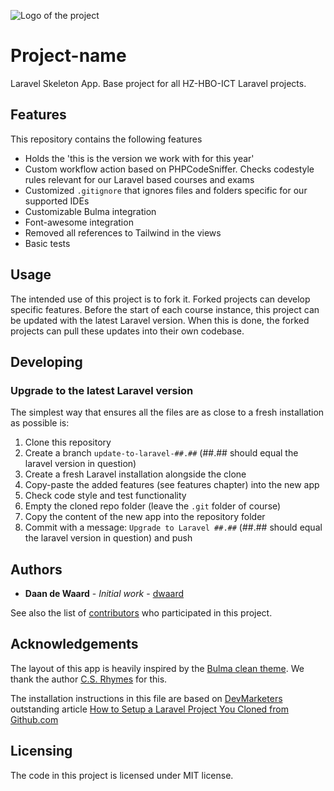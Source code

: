 ![Logo of the project](https://avatars3.githubusercontent.com/u/40756580?s=200&v=4)

# Project-name

Laravel Skeleton App. Base project for all HZ-HBO-ICT Laravel projects.

## Features

This repository contains the following features
* Holds the 'this is the version we work with for this year'
* Custom workflow action based on PHPCodeSniffer. Checks codestyle rules relevant for our Laravel based courses and exams
* Customized `.gitignore` that ignores files and folders specific for our supported IDEs
* Customizable Bulma integration
* Font-awesome integration
* Removed all references to Tailwind in the views
* Basic tests

## Usage

The intended use of this project is to fork it. Forked projects can develop specific features. Before the start of each
course instance, this project can be updated with the latest Laravel version. When this is done, the forked projects
can pull these updates into their own codebase.

## Developing

### Upgrade to the latest Laravel version

The simplest way that ensures all the files are as close to a fresh installation as possible is:

1. Clone this repository
2. Create a branch `update-to-laravel-##.##` (##.## should equal the laravel version in question)
3. Create a fresh Laravel installation alongside the clone
4. Copy-paste the added features (see features chapter) into the new app
5. Check code style and test functionality
6. Empty the cloned repo folder (leave the `.git` folder of course)
7. Copy the content of the new app into the repository folder
8. Commit with a message: `Upgrade to Laravel ##.##` (##.## should equal the laravel version in question) and push

## Authors

* **Daan de Waard** - *Initial work* - [dwaard](https://github.com/dwaard)

See also the list of [contributors](url-to-project-contributors-page) who 
participated in this project.

## Acknowledgements

The layout of this app is heavily inspired by the [Bulma clean theme](http://www.csrhymes.com/bulma-clean-theme/). We
thank the author [C.S. Rhymes](https://www.csrhymes.com/) for this.    

The installation instructions in this file are based on [DevMarketers](https://devmarketer.io/learn/author/devmarketer/)
outstanding article [How to Setup a Laravel Project You Cloned from Github.com](https://devmarketer.io/learn/setup-laravel-project-cloned-github-com/)

## Licensing

The code in this project is licensed under MIT license.
